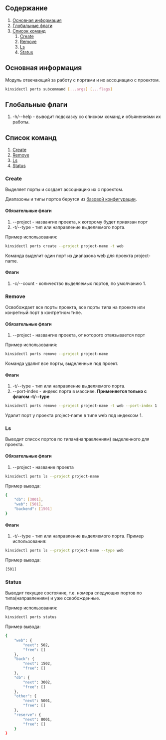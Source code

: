 ## Содержание

1. [Основная информация](#основная-информация)
2. [Глобальные флаги](#глобальные-флаги)
3. [Список команд](#список-команд)
   1. [Create](#create)
   2. [Remove](#remove)
   3. [Ls](#ls)
   4. [Status](#status)

## Основная информация

Модуль отвечающий за работу с портами и их ассоциацию с проектом.

```bash
kinsidectl ports subcommand [...args] [...flags]
```

## Глобальные флаги

1. -h/--help - выводит подсказку со списком команд и объянениями их работы.

## Список команд

1. [Create](#create)
2. [Remove](#remove)
3. [Ls](#ls)
4. [Status](#status)

### Create

Выделяет порты и создает ассоциацию их с проектом.

Диапазоны и типы портов берутся из [базовой конфигурации](./Глобальное-состояние-и-файлы-конфигурации.md#базовая-конфигурация).

#### Обязательные флаги

1. --project - названгие проекта, к которому будет привязан порт
2. -t/--type - тип или направление выделяемого порта.

Пример использования:

```bash
kinsidectl ports create --project project-name -t web
```

Команда выделит один порт из диапазона web для проекта project-name.

#### Флаги

1. -c/--count - количество выделяемых портов, по умолчанию 1.

### Remove

Освобождает все порты проекта, все порты типа на проекте или конретный порт в контретном типе.

#### Обязательные флаги

1. --project - названгие проекта, от которого отвязывается порт

Пример использования:

```bash
kinsidectl ports remove --project project-name
```

Команда удалит все порты, выделенные под проект.

#### Флаги

1. -t/--type - тип или направление выделяемого порта.
2. --port-index - индекс порта в массиве. **Применяется только с флагом -t/--type**

```bash
kinsidectl ports remove --project project-name -t web --port-index 1
```

Удалит порт у проекта project-name в типе web под индексом 1.

### Ls

Выводит список портов по типам(направлениям) выделенного для проекта.

#### Обязательные флаги

1. --project - название проекта

```bash
kinsidectl ports ls --project project-name
```

Пример вывода:

```bash
{
	"db": [3001],
	"web": [501],
	"backend": [1501]
}
```

#### Флаги

1. -t/--type - тип или направление выделяемого порта.
   Пример использования:

```bash
kinsidectl ports ls --project project-name --type web
```

Пример вывода:

```bash
[501]
```

### Status

Выводит текущее состояние, т.е. номера следующих портов по типа(направлениям) и уже освобожденные.

Пример использования:

```bash
kinsidectl ports status
```

Пример вывода:

```bash
{
	"web": {
		"next": 502,
		"free": []
	},
	"back": {
		"next": 1502,
		"free": []
	},
	"db": {
		"next": 3002,
		"free": []
	},
	"other": {
		"next": 5001,
		"free": []
	},
	"reserve": {
		"next": 8001,
		"free": []
	}
}
```
